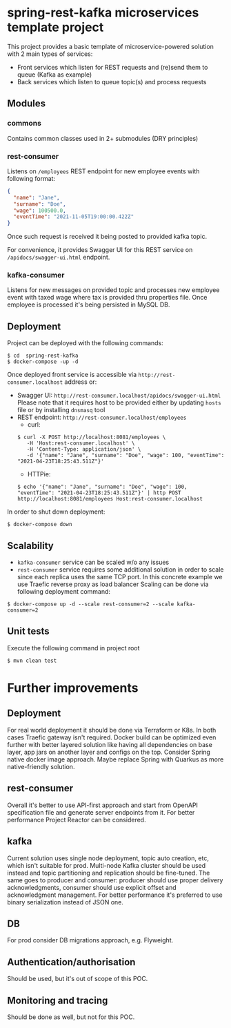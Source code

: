 # spring-rest-kafka microservices template project

This project provides a basic template of microservice-powered solution with 2 main types of services:
 * Front services which listen for REST requests and (re)send them to queue (Kafka as example)
 * Back services which listen to queue topic(s) and process requests

## Modules
### commons
Contains common classes used in 2+ submodules (DRY principles)

### rest-consumer
Listens on `/employees` REST endpoint for new employee events with following format:
```json
{
  "name": "Jane",
  "surname": "Doe",
  "wage": 100500.0,
  "eventTime": "2021-11-05T19:00:00.422Z"
}
```
Once such request is received it being posted to provided kafka topic.

For convenience, it provides Swagger UI for this REST service on `/apidocs/swagger-ui.html` endpoint.

### kafka-consumer
Listens for new messages on provided topic and processes new employee event with taxed wage where tax is provided thru properties file.
Once employee is processed it's being persisted in MySQL DB.

## Deployment
Project can be deployed with the following commands:
```shell
$ cd  spring-rest-kafka
$ docker-compose -up -d
```
Once deployed front service is accessible via `http://rest-consumer.localhost` address or:
 - Swagger UI: `http://rest-consumer.localhost/apidocs/swagger-ui.html`
   Please note that it requires host to be provided either by updating `hosts` file or by installing `dnsmasq` tool 
 - REST endpoint: `http://rest-consumer.localhost/employees`
   - curl:
    ```shell
    $ curl -X POST http://localhost:8081/employees \
       -H 'Host:rest-consumer.localhost' \
       -H 'Content-Type: application/json' \
       -d '{"name": "Jane", "surname": "Doe", "wage": 100, "eventTime": "2021-04-23T18:25:43.511Z"}'
    ```
   - HTTPie:
    ```shell
    $ echo '{"name": "Jane", "surname": "Doe", "wage": 100, "eventTime": "2021-04-23T18:25:43.511Z"}' | http POST http://localhost:8081/employees Host:rest-consumer.localhost
    ```
In order to shut down deployment:
```shell
$ docker-compose down
``` 

## Scalability
 - `kafka-consumer` service can be scaled w/o any issues
 - `rest-consumer` service requires some additional solution in order to scale since each replica uses the same TCP port. In this concrete example we use Traefic reverse proxy as load balancer
Scaling can be done via following deployment command:
 ```shell
$ docker-compose up -d --scale rest-consumer=2 --scale kafka-consumer=2
```

## Unit tests
Execute the following command in project root
```shell
$ mvn clean test
```

# Further improvements
## Deployment
For real world deployment it should be done via Terraform or K8s. In both cases Traefic gateway isn't required.
Docker build can be optimized even further with better layered solution like having all dependencies on base layer, app jars on another layer and configs on the top. 
Consider Spring native docker image approach. Maybe replace Spring with Quarkus as more native-friendly solution.

## rest-consumer
Overall it's better to use API-first approach and start from OpenAPI specification file and generate server endpoints from it.
For better performance Project Reactor can be considered.

## kafka 
Current solution uses single node deployment, topic auto creation, etc, which isn't suitable for prod. Multi-node Kafka cluster should be used instead and topic partitioning and replication should be fine-tuned.
The same goes to producer and consumer: producer should use proper delivery acknowledgments, consumer should use explicit offset and acknowledgment management.
For better performance it's preferred to use binary serialization instead of JSON one.

## DB
For prod consider DB migrations approach, e.g. Flyweight. 

## Authentication/authorisation 
Should be used, but it's out of scope of this POC. 

## Monitoring and tracing
Should be done as well, but not for this POC.